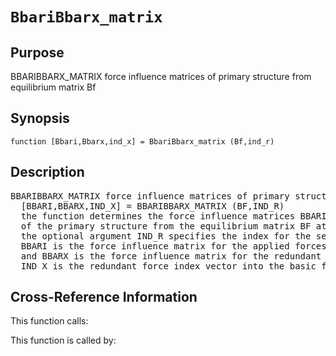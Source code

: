 
<!-- <a name="_top"></a>
<div><a href="../../../_index.md">Home</a> &gt;  <a href="#">latest</a> &gt; <a href="#">Introspection</a> &gt; <a href="_index.md">Structure</a> &gt; BbariBbarx_matrix.m</div> -->

<!--<table width="100%"><tr><td align="left"><a href="../../../_index.md"><img alt="<" border="0" src="../../../left.png">&nbsp;Master index</a></td>
<td align="right"><a href="_index.md">Index for latest\Introspection\Structure&nbsp;<img alt=">" border="0" src="../../../right.png"></a></td></tr></table>-->
# `BbariBbarx_matrix`
<!-- <h1>BbariBbarx_matrix
</h1> -->

## <a name="_name"></a>Purpose

<!-- <h2 id="purpose"><a name="_name"></a>Purpose</h2> -->

BBARIBBARX_MATRIX force influence matrices of primary structure from equilibrium matrix Bf

<!-- <div class="box"><strong>BBARIBBARX_MATRIX force influence matrices of primary structure from equilibrium matrix Bf</strong></div> -->

## <a name="_synopsis"></a>Synopsis

`function [Bbari,Bbarx,ind_x] = BbariBbarx_matrix (Bf,ind_r)` 
## <a name="_description"></a>Description

<pre class="comment">BBARIBBARX_MATRIX force influence matrices of primary structure from equilibrium matrix Bf
  [BBARI,BBARX,IND_X] = BBARIBBARX_MATRIX (BF,IND_R)
  the function determines the force influence matrices BBARI and BBARX
  of the primary structure from the equilibrium matrix BF at the free DOFs;
  the optional argument IND_R specifies the index for the selected redundant basic forces;
  BBARI is the force influence matrix for the applied forces at the free DOFs,
  and BBARX is the force influence matrix for the redundant basic forces;
  IND_X is the redundant force index vector into the basic forces of the structure</pre>
<!-- <div class="fragment"><pre class="comment">BBARIBBARX_MATRIX force influence matrices of primary structure from equilibrium matrix Bf
  [BBARI,BBARX,IND_X] = BBARIBBARX_MATRIX (BF,IND_R)
  the function determines the force influence matrices BBARI and BBARX
  of the primary structure from the equilibrium matrix BF at the free DOFs;
  the optional argument IND_R specifies the index for the selected redundant basic forces;
  BBARI is the force influence matrix for the applied forces at the free DOFs,
  and BBARX is the force influence matrix for the redundant basic forces;
  IND_X is the redundant force index vector into the basic forces of the structure</pre></div> -->

<!-- crossreference -->
## <a name="_cross"></a>Cross-Reference Information

This function calls:
<ul style="list-style-image:url(../../../matlabicon.gif)">
</ul>
This function is called by:
<ul style="list-style-image:url(../../../matlabicon.gif)">
</ul>
<!-- crossreference -->




<!-- <hr><address>Generated on Sun 20-Dec-2020 19:28:50 by <strong><a href="http://www.artefact.tk/software/matlab/m2html/" title="Matlab Documentation in HTML">m2html</a></strong> &copy; 2005</address> -->